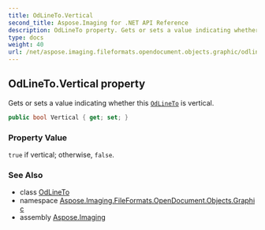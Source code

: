 ```yaml
---
title: OdLineTo.Vertical
second_title: Aspose.Imaging for .NET API Reference
description: OdLineTo property. Gets or sets a value indicating whether this OdLineTo is vertical
type: docs
weight: 40
url: /net/aspose.imaging.fileformats.opendocument.objects.graphic/odlineto/vertical/
---
```

## OdLineTo.Vertical property

Gets or sets a value indicating whether this [`OdLineTo`](../) is vertical.

```csharp
public bool Vertical { get; set; }
```

### Property Value

`true` if vertical; otherwise, `false`.

### See Also

* class [OdLineTo](../)
* namespace [Aspose.Imaging.FileFormats.OpenDocument.Objects.Graphic](../../odlineto/)
* assembly [Aspose.Imaging](../../../)


